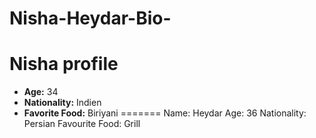 # Nisha-Heydar-Bio-


# Nisha profile

- **Age:** 34
- **Nationality:** Indien
- **Favorite Food:** Biriyani
=======
Name: Heydar
Age: 36 
Nationality: Persian 
Favourite Food: Grill 


